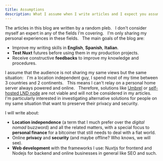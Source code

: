```yaml
---
title: Assumptions
description: What I assume when I write articles and I expect you assume when you comment.
---
```

The articles in this blog are written by a random pleb.  
I don't consider myself an expert in any of the fields I'm covering.  
I'm only sharing my personal experiences in these fields.  
The main goals of the blog are:
- Improve my writing skills in **English**, **Spanish**, **Italian**.
- **Test Nuxt** futures before using them in my production projects.
- Receive constructive **feedbacks** to improve my knowledge and procedures.

I assume that the audience is not sharing my same views but the same situation:  
I'm a location independent guy, I spend most of my time between 3 countries and 2 continents.  
This means I can't relay on a personal home server always powered and online.  
Therefore, solutions like [Umbrel](https://umbrel.com/) or [self-hosted LND node](https://github.com/lightningnetwork/lnd) are not viable and will not be considered in my articles.  
I'm particularly interested in investigating alternative solutions for people on my same situation that want to preserve their privacy and security.

I will write about:
- **Location independence** (a term that I much prefer over the *digital nomad* buzzword) and all the related matters, with a special focus to **personal finance** for a bitcoiner that still needs to deal with a fiat world.
- Online **privacy** and **security** (and maybe offline? Who knows, we will see).
- **Web development** with the frameworks I use: Nuxtjs for frontend and Nodejs for backend and online businesses in general like SEO and such.